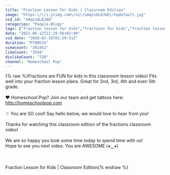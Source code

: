 ```yaml
---
title: "Fraction Lesson for Kids | Classroom Edition"
image: "https:\/\/i.ytimg.com\/vi\/nAqzsQL8J6Q\/hqdefault.jpg"
vid_id: "nAqzsQL8J6Q"
categories: "People-Blogs"
tags: ["fraction lesson for kids","fractions for kids","fraction lesson"]
date: "2021-06-12T21:29:56+03:00"
vid_date: "2018-02-16T01:59:51Z"
duration: "PT8M53S"
viewcount: "391952"
likeCount: "3594"
dislikeCount: "720"
channel: "Homeschool Pop"
---
```

{% raw %}Fractions are FUN for kids in this classroom lesson video! Fits well into your fraction lesson plans. Great for 2nd, 3rd, 4th and even 5th grade. <br /><br />❤ Homeschool Pop? Join our team and get tattoos here: <a rel="nofollow" target="blank" href="http://homeschoolpop.com">http://homeschoolpop.com</a><br /><br />☃ You are SO cool! Say hello below, we would love to hear from you!<br /><br />Thanks for watching this classroom edition of the fractions classroom video!<br /><br />We are so happy you took some time today to spend time with us!<br />Hope to see you next video. You are AWESOME (◕‿◕)<br /><br /><br /><br />Fraction Lesson for Kids | Classroom Edition{% endraw %}
